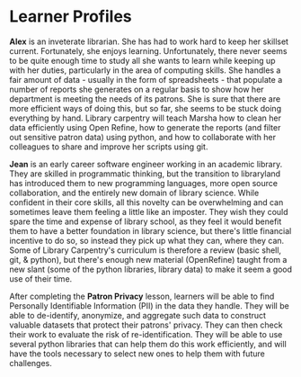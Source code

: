 # Learner Profiles
**Alex** is an inveterate librarian. She has had to work hard to keep her skillset current. Fortunately, she enjoys learning. Unfortunately, there never seems to be quite enough time to study all she wants to learn while keeping up with her duties, particularly in the area of computing skills. She handles a fair amount of data - usually in the form of spreadsheets - that populate a number of reports she generates on a regular basis to show how her department is meeting the needs of its patrons. She is sure that there are more efficient ways of doing this, but so far, she seems to be stuck doing everything by hand. Library carpentry will teach Marsha how to clean her data efficiently using Open Refine, how to generate the reports (and filter out sensitive patron data) using python, and how to collaborate with her colleagues to share and improve her scripts using git.

**Jean** is an early career software engineer working in an academic library. They are skilled in programmatic thinking, but the transition to libraryland has introduced them to new programming languages, more open source collaboration, and the entirely new domain of library science. While confident in their core skills, all this novelty can be overwhelming and can sometimes leave them feeling a little like an imposter. They wish they could spare the time and expense of library school, as they feel it would benefit them to have a better foundation in library science, but there's little financial incentive to do so, so instead they pick up what they can, where they can. Some of Library Carpentry's curriculum is therefore a review (basic shell, git, & python), but there's enough new material (OpenRefine) taught from a new slant (some of the python libraries, library data) to make it seem a good use of their time.

After completing the **Patron Privacy** lesson, learners will be able to find Personally Identifiable Information (PII) in the data they handle. They will be able to de-identify, anonymize, and aggregate such data to construct valuable datasets that protect their patrons' privacy. They can then check their work to evaluate the risk of re-identification.  They will be able to use several python libraries that can help them do this work efficiently, and will have the tools necessary to select new ones to help them with future challenges.
